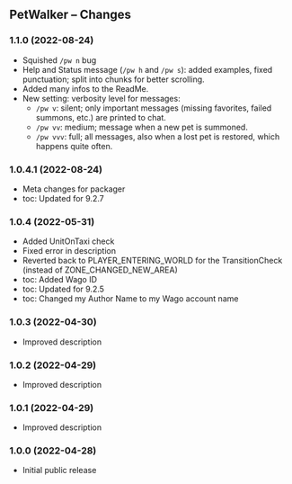 ## PetWalker – Changes

### 1.1.0 (2022-08-24)
- Squished `/pw n` bug
- Help and Status message (`/pw h` and `/pw s`): added examples, fixed punctuation; split into chunks for better scrolling.
- Added many infos to the ReadMe.
- New setting: verbosity level for messages:
    - `/pw v`: silent; only important messages (missing favorites, failed summons, etc.) are printed to chat.
    - `/pw vv`: medium; message when a new pet is summoned.
    - `/pw vvv`: full; all messages, also when a lost pet is restored, which happens quite often.
    
### 1.0.4.1 (2022-08-24)
- Meta changes for packager
- toc: Updated for 9.2.7

### 1.0.4 (2022-05-31)
- Added UnitOnTaxi check
- Fixed error in description
- Reverted back to PLAYER_ENTERING_WORLD for the TransitionCheck (instead of ZONE_CHANGED_NEW_AREA)
- toc: Added Wago ID
- toc: Updated for 9.2.5
- toc: Changed my Author Name to my Wago account name

### 1.0.3 (2022-04-30)
- Improved description

### 1.0.2 (2022-04-29)
- Improved description

### 1.0.1 (2022-04-29)
- Improved description

### 1.0.0 (2022-04-28)
- Initial public release


